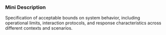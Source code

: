 ### Mini Description

Specification of acceptable bounds on system behavior, including operational limits, interaction protocols, and response characteristics across different contexts and scenarios.
